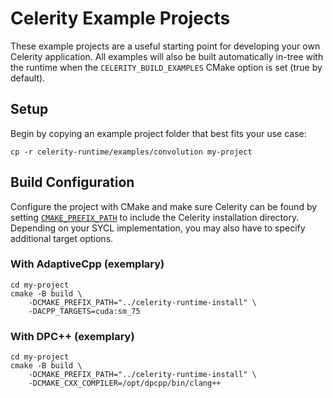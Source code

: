 # Celerity Example Projects

These example projects are a useful starting point for developing your own Celerity
application. All examples will also be built automatically in-tree with the runtime
when the `CELERITY_BUILD_EXAMPLES` CMake option is set (true by default).

## Setup

Begin by copying an example project folder that best fits your use case:
```shell
cp -r celerity-runtime/examples/convolution my-project
```

## Build Configuration

Configure the project with CMake and make sure Celerity can be found by setting
[`CMAKE_PREFIX_PATH`](https://cmake.org/cmake/help/latest/variable/CMAKE_PREFIX_PATH.html)
to include the Celerity installation directory. Depending on your SYCL implementation,
you may also have to specify additional target options.

### With AdaptiveCpp (exemplary)

```shell
cd my-project
cmake -B build \
    -DCMAKE_PREFIX_PATH="../celerity-runtime-install" \
    -DACPP_TARGETS=cuda:sm_75
```

### With DPC++ (exemplary)

```shell
cd my-project
cmake -B build \
    -DCMAKE_PREFIX_PATH="../celerity-runtime-install" \
    -DCMAKE_CXX_COMPILER=/opt/dpcpp/bin/clang++
```
